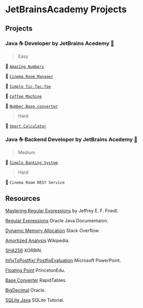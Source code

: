 # JetBrainsAcademy Projects

## Projects

### Java :coffee: Developer by JetBrains Acedemy [:rocket:](https://hyperskill.org/tracks/1)

> Easy

:link: [`Amazing Numbers`](https://github.com/Sanju525/JetBrainsAcademy/tree/main/AmazingNumbers)

:link: [`Cinema Room Manager`](https://github.com/Sanju525/JetBrainsAcademy/tree/main/Cinema%20Room%20Manager/Cinema%20Room%20Manager/task/src/cinema)

:link: [`Simple Tic-Tac-Toe`](https://github.com/Sanju525/JetBrainsAcademy/tree/main/Simple%20Tic-Tac-Toe/Simple%20Tic-Tac-Toe/task/src/tictactoe)

:link: [`Coffee Machine`](https://github.com/Sanju525/JetBrainsAcademy/tree/main/Coffee%20Machine/Coffee%20Machine/task/src/machine)

:link: [`Number Base converter`](https://github.com/Sanju525/JetBrainsAcademy/tree/main/Number%20Base%20Converter/Number%20Base%20Converter/task/src/converter)


> Hard

:link: [`Smart Calculator`](https://github.com/Sanju525/JetBrainsAcademy/tree/main/Smart%20Calculator/Smart%20Calculator/task/src/calculator)

### Java :coffee: Backend Developer by JetBrains Acedemy [:rocket:](https://hyperskill.org/tracks/12)

> Medium

:link: [`Simple Banking System`](https://github.com/Sanju525/JetBrainsAcademy/tree/main/Simple%20Banking%20System/Simple%20Banking%20System/banking)

> Hard

:link: `Cinema Room REST Service`





## Resources
[Mastering Regular Expressions](http://www.amazon.com/exec/obidos/ASIN/0596002890/javasoftsunmicroA) by Jeffrey E. F. Friedl.

[Regular Expressions](https://docs.oracle.com/javase/tutorial/essential/regex/index.html) Oracle Java Documentaion.

[Dynamic Memory Allocation](https://stackoverflow.com/questions/1100311/what-is-the-ideal-growth-rate-for-a-dynamically-allocated-array) Stack Overflow.

[Amortized Analysis](https://en.wikipedia.org/wiki/Amortized_analysis) Wikipedia.

[SHA256](https://xorbin.com/tools/sha256-hash-calculator) XORBIN.

[InfixToPostfix/ PostfixEvaluation](http://www.cs.nthu.edu.tw/~wkhon/ds/ds10/tutorial/tutorial2.pdf) Microsoft PowerPoint.

[Floating Point](https://introcs.cs.princeton.edu/java/91float/) PrincetonEdu.

[Base Converter](https://www.rapidtables.com/convert/number/base-converter.html) RapidTables.

[BigDecimal](https://docs.oracle.com/javase/7/docs/api/java/math/BigDecimal.html) Oracle.

[SQLite Java](https://sqlitetutorial.net/sqlite-java/) SQLite Tutorial.
